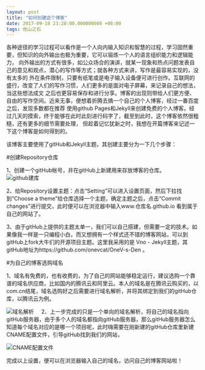 ```yaml
---
layout: post
title: "如何创建这个博客"
date: 2017-09-18 23:28:00.000000000 +08:00
tags: 他山之石
---
```

各种途径的学习过程可以看作是一个人向内输入知识和智慧的过程，学习固然重要，但知识的向外输出也极为重要，它可以锻炼一个人的语言组织能力和逻辑能力，
向外输出的方式有很多，如公众场合的演讲，就某一现象和热点问题发表自己的意见和观点，潜心的写作等方式；就各种方式来讲，写作是最容易实现的，没有太多的
外在条件限制，只要有纸笔或是电子输入设备便可进行创作。互联网的盛行，改变了人们的写作习惯，人们更多的是面对电子屏幕，来记录自己的想法，当这些想法成文
之后也更容易保存和进行分享。博客的出现则带给人们更方便、自由的写作空间。近来无事，便想着折腾去搞一个自己的个人博客，经过一番百度之后，发现多数都在推荐
使用github Pages和Jekyll来创建免费的个人博客。经过几天的摸索，终于能够在此时此刻进行码字了，截至到此时，这个博客依然很粗糙，还有更多的细节需要处理，
但趁着记忆犹新之时，我想在开篇博客来记述一下这个博客是如何得到的。

该博客主要使用了gitHub和Jekyll主题，其创建主要分为一下几个步骤：

#创建Repository仓库

1、创建一个gitHub帐号，并在gitHub上新建用来存放博客的仓库。
   
![github建库](http://i1262.photobucket.com/albums/ii603/Joseph_Zhang/gitHub_zpsxiud0cnc.png)

2、给Repository设置主题：点击“Setting”可以进入设置页面，然后下拉找到“Choose a theme”给仓库选择一个主题，确定主题之后，点击“Commit changes”进行提交，此时便可以在浏览器中输入www.仓库名.github.io 看到属于自己的网站了。

3、由于gitHub上提供的主题太单一，我们可以自己搭建，但需要一定的技术。如果像我一样是一只编程小白，而又想拥有一个样式还不错的博客网站，可以到gitHub上fork大牛们的开源项目主题。这里我采用的是 Vno - Jekyll主题，其gitHub地址为https://github.com/onevcat/OneV-s-Den 。

#为自己的博客选购域名

1、域名有免费的，也有收费的，为了自己的网站能够稳定运行，建议选购一个靠谱的域名供应商，比如国内的腾讯云和阿里云。本人的域名是在腾讯云购买的，以com.cn结尾，域名选购好之后需要进行域名解析，并将其绑定到我们的gitHub仓库，以腾讯云为例。

![域名解析](http://i1262.photobucket.com/albums/ii603/Joseph_Zhang/DNS_zpse7syf3sl.png)
    
2、上一步完成的只是一个单向的域名解析，将自己的域名指向gitHub服务器，由于多个人的域名都指向gitHub服务器，那么gitHub服务器怎么知道每个域名对应的是哪一个项目呢，此时嗨需要在刚新建的gitHub仓库里新建CNAME配置文件，引导gitHub找到我们的网站，

![CNAME配置文件](http://i1262.photobucket.com/albums/ii603/Joseph_Zhang/CNAME_zpse7akol0f.png)

完成以上设置，便可以在浏览器输入自己的域名，访问自己的博客网站啦！

